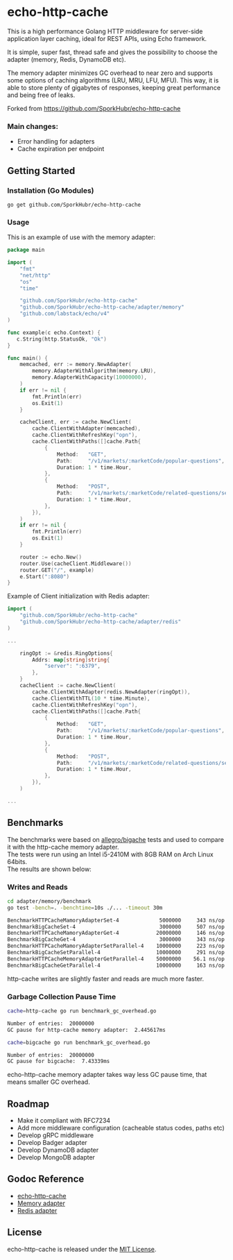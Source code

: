 # echo-http-cache

This is a high performance Golang HTTP middleware for server-side application layer caching, ideal for REST APIs, using Echo framework.

It is simple, super fast, thread safe and gives the possibility to choose the adapter (memory, Redis, DynamoDB etc).

The memory adapter minimizes GC overhead to near zero and supports some options of caching algorithms (LRU, MRU, LFU, MFU). This way, it is able to store plenty of gigabytes of responses, keeping great performance and being free of leaks.

Forked from https://github.com/SporkHubr/echo-http-cache

### Main changes:
- Error handling for adapters
- Cache expiration per endpoint

## Getting Started

### Installation (Go Modules)
`go get github.com/SporkHubr/echo-http-cache`

### Usage
This is an example of use with the memory adapter:

```go
package main

import (
    "fmt"
    "net/http"
    "os"
    "time"

    "github.com/SporkHubr/echo-http-cache"
    "github.com/SporkHubr/echo-http-cache/adapter/memory"
    "github.com/labstack/echo/v4"
)

func example(c echo.Context) {
   c.String(http.StatusOk, "Ok")
}

func main() {
    memcached, err := memory.NewAdapter(
        memory.AdapterWithAlgorithm(memory.LRU),
        memory.AdapterWithCapacity(10000000),
    )
    if err != nil {
        fmt.Println(err)
        os.Exit(1)
    }

    cacheClient, err := cache.NewClient(
        cache.ClientWithAdapter(memcached),
        cache.ClientWithRefreshKey("opn"),
		cache.ClientWithPaths([]cache.Path{
			{
				Method:   "GET",
				Path:     "/v1/markets/:marketCode/popular-questions",
				Duration: 1 * time.Hour,
			},
			{
				Method:   "POST",
				Path:     "/v1/markets/:marketCode/related-questions/search",
				Duration: 1 * time.Hour,
			},
		}),
    )
    if err != nil {
        fmt.Println(err)
        os.Exit(1)
    }

    router := echo.New()
    router.Use(cacheClient.Middleware())
    router.GET("/", example)
    e.Start(":8080")
}
```

Example of Client initialization with Redis adapter:
```go
import (
    "github.com/SporkHubr/echo-http-cache"
    "github.com/SporkHubr/echo-http-cache/adapter/redis"
)

...

    ringOpt := &redis.RingOptions{
        Addrs: map[string]string{
            "server": ":6379",
        },
    }
    cacheClient := cache.NewClient(
        cache.ClientWithAdapter(redis.NewAdapter(ringOpt)),
        cache.ClientWithTTL(10 * time.Minute),
        cache.ClientWithRefreshKey("opn"),
        cache.ClientWithPaths([]cache.Path{
            {
                Method:   "GET",
                Path:     "/v1/markets/:marketCode/popular-questions",
                Duration: 1 * time.Hour,
            },
            {
                Method:   "POST",
                Path:     "/v1/markets/:marketCode/related-questions/search",
                Duration: 1 * time.Hour,
            },
        }),
    )

...
```

## Benchmarks
The benchmarks were based on [allegro/bigache](https://github.com/allegro/bigcache) tests and used to compare it with the http-cache memory adapter.<br>
The tests were run using an Intel i5-2410M with 8GB RAM on Arch Linux 64bits.<br>
The results are shown below:

### Writes and Reads
```bash
cd adapter/memory/benchmark
go test -bench=. -benchtime=10s ./... -timeout 30m

BenchmarkHTTPCacheMamoryAdapterSet-4             5000000     343 ns/op    172 B/op    1 allocs/op
BenchmarkBigCacheSet-4                           3000000     507 ns/op    535 B/op    1 allocs/op
BenchmarkHTTPCacheMamoryAdapterGet-4            20000000     146 ns/op      0 B/op    0 allocs/op
BenchmarkBigCacheGet-4                           3000000     343 ns/op    120 B/op    3 allocs/op
BenchmarkHTTPCacheMamoryAdapterSetParallel-4    10000000     223 ns/op    172 B/op    1 allocs/op
BenchmarkBigCacheSetParallel-4                  10000000     291 ns/op    661 B/op    1 allocs/op
BenchmarkHTTPCacheMemoryAdapterGetParallel-4    50000000    56.1 ns/op      0 B/op    0 allocs/op
BenchmarkBigCacheGetParallel-4                  10000000     163 ns/op    120 B/op    3 allocs/op
```
http-cache writes are slightly faster and reads are much more faster.

### Garbage Collection Pause Time
```bash
cache=http-cache go run benchmark_gc_overhead.go

Number of entries:  20000000
GC pause for http-cache memory adapter:  2.445617ms

cache=bigcache go run benchmark_gc_overhead.go

Number of entries:  20000000
GC pause for bigcache:  7.43339ms
```
echo-http-cache memory adapter takes way less GC pause time, that means smaller GC overhead.

## Roadmap
- Make it compliant with RFC7234
- Add more middleware configuration (cacheable status codes, paths etc)
- Develop gRPC middleware
- Develop Badger adapter
- Develop DynamoDB adapter
- Develop MongoDB adapter

## Godoc Reference
- [echo-http-cache](https://pkg.go.dev/github.com/SporkHubr/echo-http-cache)
- [Memory adapter](https://pkg.go.dev/github.com/SporkHubr/echo-http-cache/adapter/memory)
- [Redis adapter](https://pkg.go.dev/github.com/SporkHubr/echo-http-cache/adapter/redis)

## License
echo-http-cache is released under the [MIT License](https://github.com/SporkHubr/echo-http-cache/blob/master/LICENSE).
